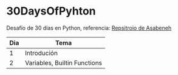 # 30DaysOfPyhton

Desafío de 30 días en Python, referencia: [Repsitroio de Asabeneh](https://github.com/Asabeneh/30-Days-Of-Python)

| Dia | Tema |
| --------| --------|
| 1 | Introdución |
| 2 | Variables, Builtin Functions |
